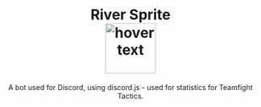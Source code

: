 # <h1 style align="center">River Sprite <br> <img src="https://i.imgur.com/MiwXJV6.png" width="100" title="hover text"></h1>
<p align = "center">A bot used for Discord, using discord.js - used for statistics for Teamfight Tactics.</p>
